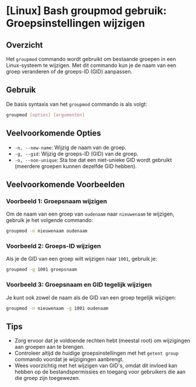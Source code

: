 # [Linux] Bash groupmod gebruik: Groepsinstellingen wijzigen

## Overzicht
Het `groupmod` commando wordt gebruikt om bestaande groepen in een Linux-systeem te wijzigen. Met dit commando kun je de naam van een groep veranderen of de groeps-ID (GID) aanpassen.

## Gebruik
De basis syntaxis van het `groupmod` commando is als volgt:

```bash
groupmod [opties] [argumenten]
```

## Veelvoorkomende Opties
- `-n, --new-name`: Wijzig de naam van de groep.
- `-g, --gid`: Wijzig de groeps-ID (GID) van de groep.
- `-o, --non-unique`: Sta toe dat een niet-unieke GID wordt gebruikt (meerdere groepen kunnen dezelfde GID hebben).

## Veelvoorkomende Voorbeelden

### Voorbeeld 1: Groepsnaam wijzigen
Om de naam van een groep van `oudenaam` naar `nieuwenaam` te wijzigen, gebruik je het volgende commando:

```bash
groupmod -n nieuwenaam oudenaam
```

### Voorbeeld 2: Groeps-ID wijzigen
Als je de GID van een groep wilt wijzigen naar `1001`, gebruik je:

```bash
groupmod -g 1001 groepsnaam
```

### Voorbeeld 3: Groepsnaam en GID tegelijk wijzigen
Je kunt ook zowel de naam als de GID van een groep tegelijk wijzigen:

```bash
groupmod -n nieuwenaam -g 1001 oudenaam
```

## Tips
- Zorg ervoor dat je voldoende rechten hebt (meestal root) om wijzigingen aan groepen aan te brengen.
- Controleer altijd de huidige groepsinstellingen met het `getent group` commando voordat je wijzigingen aanbrengt.
- Wees voorzichtig met het wijzigen van GID's, omdat dit invloed kan hebben op de bestandspermissies en toegang voor gebruikers die aan die groep zijn toegewezen.
